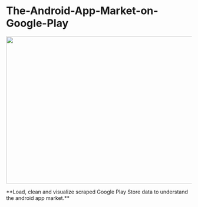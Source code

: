 # The-Android-App-Market-on-Google-Play
<p align='center'>
 <img width='600' height='400' src='https://i.gadgets360cdn.com/large/google_play_1559395346287.jpg'>
</p>
<p>**Load, clean and visualize scraped Google Play Store data to understand the android app market.**</p>
